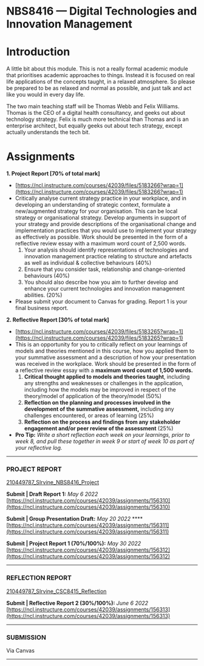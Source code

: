# NBS8416 — Digital Technologies and Innovation Management

# Introduction

A little bit about this module. This is not a really formal academic module that prioritises academic approaches to things. Instead it is focused on real life applications of the concepts taught, in a relaxed atmosphere. So please be prepared to be as relaxed and normal as possible, and just talk and act like you would in every day life.

The two main teaching staff will be Thomas Webb and Felix Williams. Thomas is the CEO of a digital health consultancy, and geeks out about technology strategy. Felix is much more technical than Thomas and is an enterprise architect, but equally geeks out about tech strategy, except actually understands the tech bit.

# Assignments

**1. Project Report [70% of total mark]** 

- [https://ncl.instructure.com/courses/42039/files/5183266?wrap=1](https://ncl.instructure.com/courses/42039/files/5183266?wrap=1)
- Critically analyse current strategy practice in your workplace, and in developing an understanding of strategic context, formulate a new/augmented strategy for your organisation. This can be local strategy or organisational strategy. Develop arguments in support of your strategy and provide descriptions of the organisational change and implementation practices that you would use to implement your strategy as effectively as possible. Work should be presented in the form of a reflective review essay with a maximum word count of 2,500 words.
    1. Your analysis should identify representations of technologies and innovation management practice relating to structure and artefacts as well as individual & collective behaviours (40%)
    2. Ensure that you consider task, relationship and change-oriented behaviours (40%)
    3. You should also describe how you aim to further develop and enhance your current technologies and innovation management abilities. (20%)
- Please submit your document to Canvas for grading. Report 1 is your final business report.

**2. Reflective Report [30% of total mark]**

- [https://ncl.instructure.com/courses/42039/files/5183265?wrap=1](https://ncl.instructure.com/courses/42039/files/5183265?wrap=1)
- This is an opportunity for you to critically reflect on your learnings of models and theories mentioned in this course, how you applied them to your summative assessment and a description of how your presentation was received in the workplace. Work should be presented in the form of a reflective review essay with a **maximum word count of 1,500 words.**
    1. **Critical thought applied to models and theories taught**, including any strengths and weaknesses or challenges in the application, including how the models may be improved in respect of the theory/model of application of the theory/model (50%)
    2. **Reflection on the planning and processes involved in the development of the summative assessment,** including any challenges encountered, or areas of learning (25%)
    3. **Reflection on the process and findings from any stakeholder engagement and/or peer review of the assessment** (25%)
- **Pro Tip:** *Write a short reflection each week on your learnings, prior to week 8, and pull these together in week 9 or start of week 10 as part of your reflective log.*

---

### **PROJECT REPORT**

[210449787_SIrvine_NBS8416_Project](NBS8416%20%E2%80%94%20%20267bf/210449787_%20fd781.md)

**Submit | Draft Report 1:** *May 6 2022*
[https://ncl.instructure.com/courses/42039/assignments/156310](https://ncl.instructure.com/courses/42039/assignments/156310)

**Submit | Group Presentation Draft:** *May 20 2022*
****[https://ncl.instructure.com/courses/42039/assignments/156311](https://ncl.instructure.com/courses/42039/assignments/156311)

**Submit | Project Report 1 (70%/100%):** *May 30 2022*
[https://ncl.instructure.com/courses/42039/assignments/156312](https://ncl.instructure.com/courses/42039/assignments/156312)

---

### REFLECTION REPORT

[210449787_SIrvine_CSC8415_Reflection](NBS8416%20%E2%80%94%20%20267bf/210449787_%20f19df.md)

**Submit | Reflective Report 2 (30%/100%):** *June 6 2022*
[https://ncl.instructure.com/courses/42039/assignments/156313](https://ncl.instructure.com/courses/42039/assignments/156313)

---

### SUBMISSION

Via Canvas

---